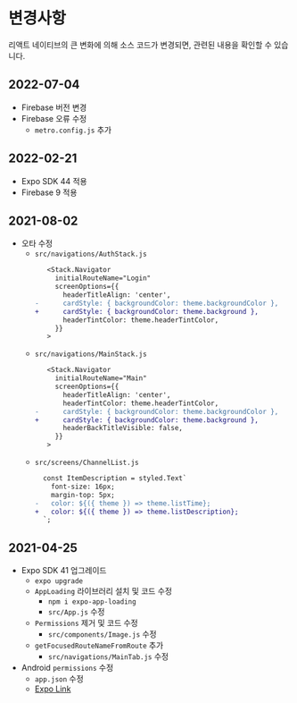 # 변경사항

리액트 네이티브의 큰 변화에 의해 소스 코드가 변경되면, 관련된 내용을 확인할 수 있습니다.

## 2022-07-04

- Firebase 버전 변경
- Firebase 오류 수정
  - `metro.config.js` 추가

## 2022-02-21

- Expo SDK 44 적용
- Firebase 9 적용

## 2021-08-02

- 오타 수정
  - `src/navigations/AuthStack.js`
    ```diff
       <Stack.Navigator
         initialRouteName="Login"
         screenOptions={{
           headerTitleAlign: 'center',
    -      cardStyle: { backgroundColor: theme.backgroundColor },
    +      cardStyle: { backgroundColor: theme.background },
           headerTintColor: theme.headerTintColor,
         }}
       >
    ```
  - `src/navigations/MainStack.js`
    ```diff
       <Stack.Navigator
         initialRouteName="Main"
         screenOptions={{
           headerTitleAlign: 'center',
           headerTintColor: theme.headerTintColor,
    -      cardStyle: { backgroundColor: theme.backgroundColor },
    +      cardStyle: { backgroundColor: theme.background },
           headerBackTitleVisible: false,
         }}
       >
    ```
  - `src/screens/ChannelList.js`
    ```diff
      const ItemDescription = styled.Text`
        font-size: 16px;
        margin-top: 5px;
    -   color: ${({ theme }) => theme.listTime};
    +   color: ${({ theme }) => theme.listDescription};
      `;
    ```

## 2021-04-25

- Expo SDK 41 업그레이드
  - `expo upgrade`
  - `AppLoading` 라이브러리 설치 및 코드 수정
    - `npm i expo-app-loading`
    - `src/App.js` 수정
  - `Permissions` 제거 및 코드 수정
    - `src/components/Image.js` 수정
  - `getFocusedRouteNameFromRoute` 추가
    - `src/navigations/MainTab.js` 수정
- Android `permissions` 수정
  - `app.json` 수정
  - [Expo Link](https://docs.expo.io/versions/v41.0.0/sdk/permissions/#permissionsmedia_library)
